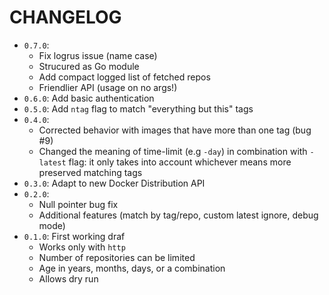 # CHANGELOG
* `0.7.0`:
  * Fix logrus issue (name case)
  * Strucured as Go module
  * Add compact logged list of fetched repos
  * Friendlier API (usage on no args!)
* `0.6.0`: Add basic authentication
* `0.5.0`: Add `ntag` flag to match "everything but this" tags
* `0.4.0`:
  * Corrected behavior with images that have more than one tag (bug #9)
  * Changed the meaning of time-limit (e.g `-day`) in combination with `-latest` flag: it only takes into account whichever means more preserved matching tags
* `0.3.0`: Adapt to new Docker Distribution API
* `0.2.0`:
  * Null pointer bug fix
  * Additional features (match by tag/repo, custom latest ignore, debug mode)
* `0.1.0`: First working draf
  * Works only with `http`
  * Number of repositories can be limited
  * Age in years, months, days, or a combination
  * Allows dry run